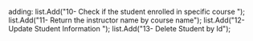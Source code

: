 adding:
   list.Add("10- Check if the student enrolled in specific course ");
   list.Add("11- Return the instructor name by course name");
   list.Add("12- Update Student Information ");
   list.Add("13- Delete Student by Id");
